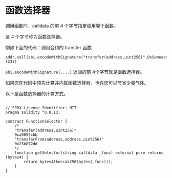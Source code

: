 # 函数选择器

调用函数时，calldata 的前 4 个字节指定调用哪个函数。

这 4 个字节称为函数选择器。

例如下面的代码：调用合约的 transfer 函数

```solidity
addr.call(abi.encodeWithSignature("transfer(address,uint256)",0xSomeaddress, 123))
```

 `abi.encodeWithSignature(....)` 返回的前 4个字节就是函数选择器。

如果您在代码中预先计算并内联函数选择器，也许您可以节省少量气体。

以下是函数选择器的计算方式。

```solidity

// SPDX-License-Identifier: MIT
pragma solidity ^0.8.13;

contract FunctionSelector {
    /*
    "transfer(address,uint256)"
    0xa9059cbb
    "transferFrom(address,address,uint256)"
    0x23b872dd
    */
    function getSelector(string calldata _func) external pure returns (bytes4) {
        return bytes4(keccak256(bytes(_func)));
    }
}
```

